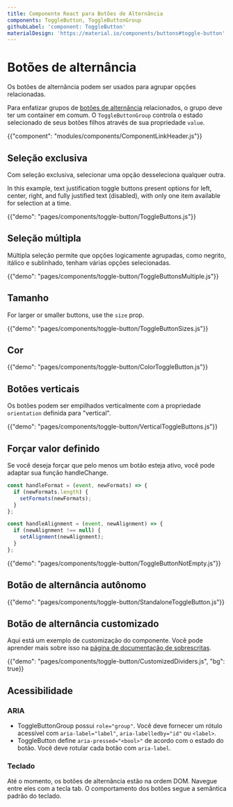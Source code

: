 ```yaml
---
title: Componente React para Botões de Alternância
components: ToggleButton, ToggleButtonGroup
githubLabel: 'component: ToggleButton'
materialDesign: 'https://material.io/components/buttons#toggle-button'
---
```


# Botões de alternância

<p class="description">Os botões de alternância podem ser usados para agrupar opções relacionadas.</p>

Para enfatizar grupos de [botões de alternância](https://material.io/components/buttons#toggle-button) relacionados, o grupo deve ter um container em comum. O `ToggleButtonGroup` controla o estado selecionado de seus botões filhos através de sua propriedade `value`.

{{"component": "modules/components/ComponentLinkHeader.js"}}

## Seleção exclusiva

Com seleção exclusiva, selecionar uma opção desseleciona qualquer outra.

In this example, text justification toggle buttons present options for left, center, right, and fully justified text (disabled), with only one item available for selection at a time.

{{"demo": "pages/components/toggle-button/ToggleButtons.js"}}

## Seleção múltipla

Múltipla seleção permite que opções logicamente agrupadas, como negrito, itálico e sublinhado, tenham várias opções selecionadas.

{{"demo": "pages/components/toggle-button/ToggleButtonsMultiple.js"}}

## Tamanho

For larger or smaller buttons, use the `size` prop.

{{"demo": "pages/components/toggle-button/ToggleButtonSizes.js"}}

## Cor

{{"demo": "pages/components/toggle-button/ColorToggleButton.js"}}

## Botões verticais

Os botões podem ser empilhados verticalmente com a propriedade `orientation` definida para "vertical".

{{"demo": "pages/components/toggle-button/VerticalToggleButtons.js"}}

## Forçar valor definido

Se você deseja forçar que pelo menos um botão esteja ativo, você pode adaptar sua função handleChange.

```jsx
const handleFormat = (event, newFormats) => {
  if (newFormats.length) {
    setFormats(newFormats);
  }
};

const handleAlignment = (event, newAlignment) => {
  if (newAlignment !== null) {
    setAlignment(newAlignment);
  }
};
```

{{"demo": "pages/components/toggle-button/ToggleButtonNotEmpty.js"}}

## Botão de alternância autônomo

{{"demo": "pages/components/toggle-button/StandaloneToggleButton.js"}}

## Botão de alternância customizado

Aqui está um exemplo de customização do componente. Você pode aprender mais sobre isso na [página de documentação de sobrescritas](/customization/how-to-customize/).

{{"demo": "pages/components/toggle-button/CustomizedDividers.js", "bg": true}}

## Acessibilidade

### ARIA

- ToggleButtonGroup possui `role="group"`. Você deve fornecer um rótulo acessível com `aria-label="label"`, `aria-labelledby="id"` ou `<label>`.
- ToggleButton define `aria-pressed="<bool>"` de acordo com o estado do botão. Você deve rotular cada botão com `aria-label`.

### Teclado

Até o momento, os botões de alternância estão na ordem DOM. Navegue entre eles com a tecla tab. O comportamento dos botões segue a semântica padrão do teclado.
